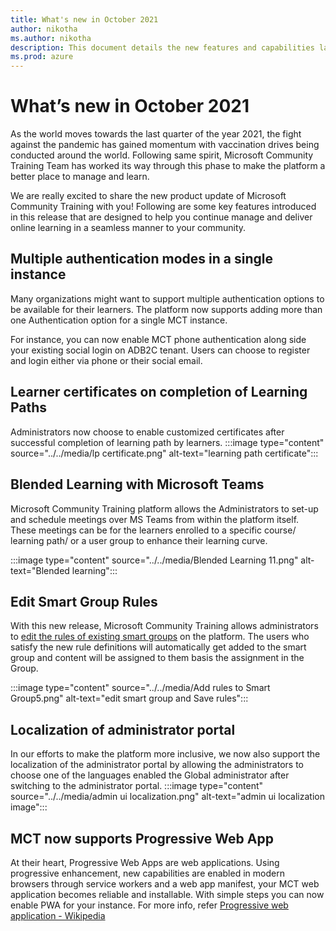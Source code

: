 ```yaml
---
title: What's new in October 2021
author: nikotha
ms.author: nikotha
description: This document details the new features and capabilities launched on the Microsoft Community Training platform in October 2021. 
ms.prod: azure
---
```


# What’s new in October 2021

As the world moves towards the last quarter of the year 2021, the fight against the pandemic has gained momentum with vaccination drives being conducted around the world. Following same spirit, Microsoft Community Training Team has worked its way through this phase to make the platform a better place to manage and learn.

We are really excited to share the new product update of Microsoft Community Training with you! Following are some key features introduced in this release that are designed to help you continue manage and deliver online learning in a seamless manner to your community.

## Multiple authentication modes in a single instance

Many organizations might want to support multiple authentication options to be available for their learners. The platform now supports adding more than one Authentication option for a single MCT instance.

For instance, you can now enable MCT phone authentication along side your existing social login on ADB2C tenant. Users can choose to register and login either via phone or their social email.

## Learner certificates on completion of Learning Paths

Administrators now choose to enable customized certificates after successful completion of learning path by learners.
:::image type="content" source="../../media/lp certificate.png" alt-text="learning path certificate":::

## Blended Learning with Microsoft Teams

Microsoft Community Training platform allows the Administrators to set-up and schedule meetings over MS Teams from within the platform itself. These meetings can be for the learners enrolled to a specific course/ learning path/ or a user group to enhance their learning curve.

:::image type="content" source="../../media/Blended Learning 11.png" alt-text="Blended learning":::

## Edit Smart Group Rules

With this new release, Microsoft Community Training allows administrators to [edit the rules of existing smart groups](../../user-management/organize-users/setup-automatic-user-enrollment-for-a-group-1.md#case-2-group-already-has-rules-applied-edit-smart-group-rules) on the platform. The users who satisfy the new rule definitions will automatically get added to the smart group and content will be assigned to them basis the assignment in the Group.

:::image type="content" source="../../media/Add rules to Smart Group5.png" alt-text="edit smart group and Save rules":::

## Localization of administrator portal

In our efforts to make the platform more inclusive, we now also support the localization of the administrator portal by allowing the administrators to choose one of the languages enabled the Global administrator after switching to the administrator portal.
:::image type="content" source="../../media/admin ui localization.png" alt-text="admin ui localization image":::

## MCT now supports Progressive Web App

At their heart, Progressive Web Apps are web applications. Using progressive enhancement, new capabilities are enabled in modern browsers through service workers and a web app manifest, your MCT web application becomes reliable and installable. With simple steps you can now enable PWA for your instance. For more info, refer [Progressive web application - Wikipedia](https://en.wikipedia.org/wiki/Progressive_web_application#:~:text=A%20progressive%20web%20application%20%28PWA%29%20is%20a%20type,standards-compliant%20browser%2C%20including%20both%20desktop%20and%20mobile%20devices.)
